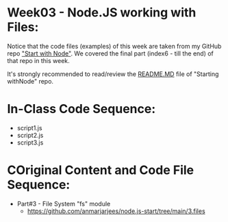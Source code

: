 # Week03 - Node.JS working with Files:
Notice that the code files (examples) of this week are taken from my GitHub repo ["Start with Node"](https://github.com/anmarjarjees/node.js-start). We covered the final part (index6 - till the end) of that repo in this week. 

It's strongly recommended to read/review the [README.MD](https://github.com/anmarjarjees/node.js-start) file of "Starting withNode" repo.

# In-Class Code Sequence:
- script1.js
- script2.js
- script3.js

# COriginal Content and Code File Sequence:
- Part#3 - File System "fs" module
    - https://github.com/anmarjarjees/node.js-start/tree/main/3.files